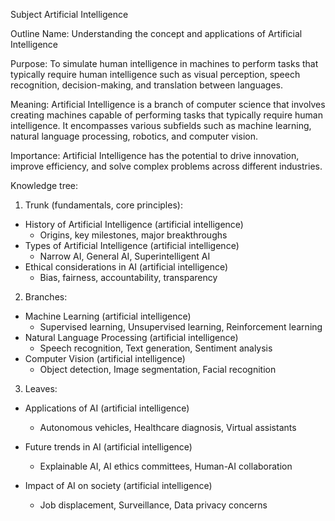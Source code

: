 Subject
Artificial Intelligence

Outline
Name: Understanding the concept and applications of Artificial Intelligence

Purpose: To simulate human intelligence in machines to perform tasks that typically require human intelligence such as visual perception, speech recognition, decision-making, and translation between languages.

Meaning: Artificial Intelligence is a branch of computer science that involves creating machines capable of performing tasks that typically require human intelligence. It encompasses various subfields such as machine learning, natural language processing, robotics, and computer vision.

Importance: Artificial Intelligence has the potential to drive innovation, improve efficiency, and solve complex problems across different industries.

Knowledge tree:
1. Trunk (fundamentals, core principles):
- History of Artificial Intelligence (artificial intelligence)
  - Origins, key milestones, major breakthroughs
- Types of Artificial Intelligence (artificial intelligence)
  - Narrow AI, General AI, Superintelligent AI
- Ethical considerations in AI (artificial intelligence)
  - Bias, fairness, accountability, transparency
2. Branches:
- Machine Learning (artificial intelligence)
  - Supervised learning, Unsupervised learning, Reinforcement learning
- Natural Language Processing (artificial intelligence)
  - Speech recognition, Text generation, Sentiment analysis
- Computer Vision (artificial intelligence)
  - Object detection, Image segmentation, Facial recognition
3. Leaves:
- Applications of AI (artificial intelligence)
  - Autonomous vehicles, Healthcare diagnosis, Virtual assistants
- Future trends in AI (artificial intelligence)
  - Explainable AI, AI ethics committees, Human-AI collaboration
- Impact of AI on society (artificial intelligence)
  - Job displacement, Surveillance, Data privacy concerns

  <!-- {
    name: 'History of Artificial Intelligence (artificial intelligence)',
    url: 'https://www.youtube.com/watch?v=q6U9mhKAFFA'
  },
  {
    name: 'Types of Artificial Intelligence (artificial intelligence)',
    url: 'https://www.youtube.com/watch?v=uMzUB89uSxU'
  },
  {
    name: 'Ethical considerations in AI (artificial intelligence)',
    url: 'https://www.youtube.com/watch?v=zQ0Yeh2qdiM'
  },
  {
    name: 'Machine Learning (artificial intelligence)',
    url: 'https://www.youtube.com/watch?v=mJeNghZXtMo'
  },
  {
    name: 'Natural Language Processing (artificial intelligence)',
    url: 'https://www.youtube.com/watch?v=6I-Alfkr5K4'
  },
  {
    name: 'Computer Vision (artificial intelligence)',
    url: 'https://www.youtube.com/watch?v=IA3WxTTPXqQ'
  },
  {
    name: 'Applications of AI (artificial intelligence)',
    url: 'https://www.youtube.com/watch?v=nEahhnk3VvM'
  },
  {
    name: 'Future trends in AI (artificial intelligence)',
    url: 'https://www.youtube.com/watch?v=RzkD_rTEBYs'
  },
  {
    name: 'Impact of AI on society (artificial intelligence)',
    url: 'https://www.youtube.com/watch?v=hecQchiwUy8'
  } -->

